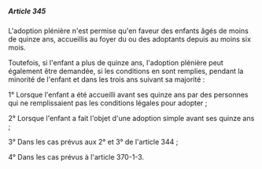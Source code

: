 ##### Article 345

L'adoption plénière n'est permise qu'en faveur des enfants âgés de moins de quinze ans, accueillis au foyer du ou des adoptants depuis au moins six mois.

Toutefois, si l'enfant a plus de quinze ans, l'adoption plénière peut également être demandée, si les conditions en sont remplies, pendant la minorité de l'enfant et dans les trois ans suivant sa majorité :

1° Lorsque l'enfant a été accueilli avant ses quinze ans par des personnes qui ne remplissaient pas les conditions légales pour adopter ;

2° Lorsque l'enfant a fait l'objet d'une adoption simple avant ses quinze ans ;

3° Dans les cas prévus aux 2° et 3° de l'article 344 ;

4° Dans les cas prévus à l'article 370-1-3.

